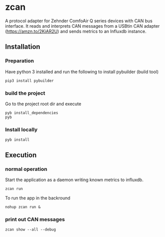 # zcan
A protocol adapter for Zehnder ComfoAir Q series devices with CAN bus interface. It reads and interprets CAN messages from a USBtin CAN adapter (https://amzn.to/2KiAR2U) and sends metrics to an Influxdb instance.

## Installation

### Preparation

Have python 3 installed and run the following to install pybuilder (build tool)
  
    pip3 install pybuilder
  
### build the project

Go to the project root dir and execute

    pyb install_dependencies
    pyb
  
### Install locally

    pyb install
  

## Execution

### normal operation

Start the application as a daemon writing known metrics to influxdb.

    zcan run
  
To run the app in the backround

    nohup zcan run &
  
### print out CAN messages

    zcan show --all --debug
